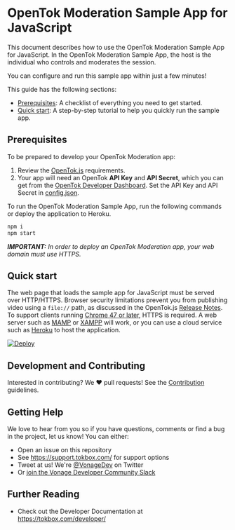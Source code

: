 # OpenTok Moderation Sample App for JavaScript

This document describes how to use the OpenTok Moderation Sample App for JavaScript. In the OpenTok Moderation Sample App, the host is the individual who controls and moderates the session.

You can configure and run this sample app within just a few minutes!

This guide has the following sections:

- [Prerequisites](#prerequisites): A checklist of everything you need to get started.
- [Quick start](#quick-start): A step-by-step tutorial to help you quickly run the sample app.

## Prerequisites

To be prepared to develop your OpenTok Moderation app:

1. Review the [OpenTok.js](https://tokbox.com/developer/sdks/js/) requirements.
2. Your app will need an OpenTok **API Key** and **API Secret**, which you can get from
   the [OpenTok Developer Dashboard](https://tokbox.com/account/). Set the API Key and
   API Secret in [config.json](./config.json).

To run the OpenTok Moderation Sample App, run the following commands or deploy the
application to Heroku.

```bash
npm i
npm start
```

_**IMPORTANT:** In order to deploy an OpenTok Moderation app, your web domain must use HTTPS._

## Quick start

The web page that loads the sample app for JavaScript must be served over HTTP/HTTPS. Browser
security limitations prevent you from publishing video using a `file://` path, as discussed in
the OpenTok.js [Release Notes](https://www.tokbox.com/developer/sdks/js/release-notes.html#knownIssues). To
support clients running [Chrome 47 or later](https://groups.google.com/forum/#!topic/discuss-webrtc/sq5CVmY69sc),
HTTPS is required. A web server such as [MAMP](https://www.mamp.info/) or
[XAMPP](https://www.apachefriends.org/index.html) will work, or you can use a cloud service such
as [Heroku](https://www.heroku.com/) to host the application.

[![Deploy](https://www.herokucdn.com/deploy/button.svg)](https://heroku.com/deploy?template=https://github.com/opentok-community/moderation-sample-app/tree/main)

## Development and Contributing

Interested in contributing? We :heart: pull requests! See the [Contribution](CONTRIBUTING.md) guidelines.

## Getting Help

We love to hear from you so if you have questions, comments or find a bug in the project, let us
know! You can either:

- Open an issue on this repository
- See <https://support.tokbox.com/> for support options
- Tweet at us! We're [@VonageDev](https://twitter.com/VonageDev) on Twitter
- Or [join the Vonage Developer Community Slack](https://developer.nexmo.com/community/slack)

## Further Reading

- Check out the Developer Documentation at <https://tokbox.com/developer/>
